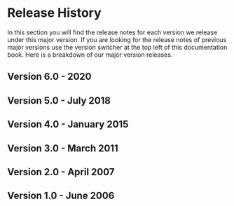 # Release History

In this section you will find the release notes for each version we release under this major version.  If you are looking for the release notes of previous major versions use the version switcher at the top left of this documentation book.  Here is a breakdown of our major version releases.

## Version 6.0 - 2020

## Version 5.0 - July 2018

## Version 4.0 - January 2015

## Version 3.0 - March 2011

## Version 2.0 - April 2007

## Version 1.0 - June 2006



